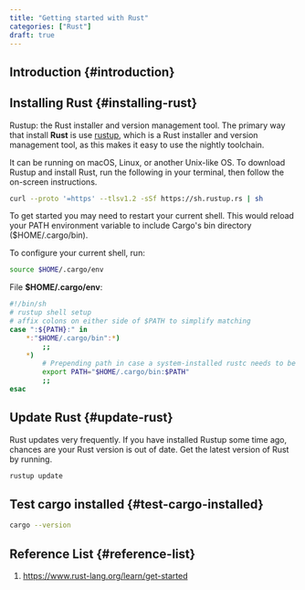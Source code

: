 ```yaml
---
title: "Getting started with Rust"
categories: ["Rust"]
draft: true
---
```


## Introduction {#introduction}


## Installing Rust {#installing-rust}

Rustup: the Rust installer and version management tool. The primary way that install **Rust** is use [rustup](https://rustup.rs/), which is a Rust installer and version management tool, as this makes it easy to use the nightly toolchain.

It can be running on macOS, Linux, or another Unix-like OS. To download Rustup and install Rust, run the following in your terminal, then follow the on-screen instructions.

```bash
curl --proto '=https' --tlsv1.2 -sSf https://sh.rustup.rs | sh
```

To get started you may need to restart your current shell.
This would reload your PATH environment variable to include
Cargo's bin directory ($HOME/.cargo/bin).

To configure your current shell, run:

```bash
source $HOME/.cargo/env
```

File **$HOME/.cargo/env**:

```bash
#!/bin/sh
# rustup shell setup
# affix colons on either side of $PATH to simplify matching
case ":${PATH}:" in
    *:"$HOME/.cargo/bin":*)
        ;;
    *)
        # Prepending path in case a system-installed rustc needs to be overridden
        export PATH="$HOME/.cargo/bin:$PATH"
        ;;
esac
```


## Update Rust {#update-rust}

Rust updates very frequently. If you have installed Rustup some time ago, chances are your Rust version is out of date. Get the latest version of Rust by running.

```bash
rustup update
```


## Test cargo installed {#test-cargo-installed}

```bash
cargo --version
```


## Reference List {#reference-list}

1.  <https://www.rust-lang.org/learn/get-started>
